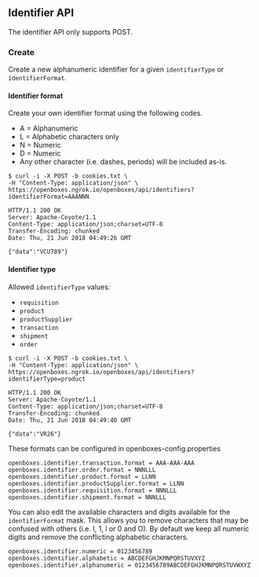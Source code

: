 
## Identifier API
The identifier API only supports POST.

### Create 
Create a new alphanumeric identifier for a given `identifierType` or `identifierFormat`.

#### Identifier format
Create your own identifier format using the following codes.

* A = Alphanumeric
* L = Alphabetic characters only
* N = Numeric 
* D = Numeric
* Any other character (i.e. dashes, periods) will be included as-is.

```
$ curl -i -X POST -b cookies.txt \
-H "Content-Type: application/json" \
https://openboxes.ngrok.io/openboxes/api/identifiers?identifierFormat=AAANNN

HTTP/1.1 200 OK
Server: Apache-Coyote/1.1
Content-Type: application/json;charset=UTF-8
Transfer-Encoding: chunked
Date: Thu, 21 Jun 2018 04:49:26 GMT

{"data":"VCU789"}
```

#### Identifier type
Allowed `identifierType` values: 
* `requisition`
* `product`
* `productSupplier`
* `transaction`
* `shipment`
* `order`

```
$ curl -i -X POST -b cookies.txt \
-H "Content-Type: application/json" \
https://openboxes.ngrok.io/openboxes/api/identifiers?identifierType=product

HTTP/1.1 200 OK
Server: Apache-Coyote/1.1
Content-Type: application/json;charset=UTF-8
Transfer-Encoding: chunked
Date: Thu, 21 Jun 2018 04:49:40 GMT

{"data":"VR26"}

```
These formats can be configured in openboxes-config.properties
```
openboxes.identifier.transaction.format = AAA-AAA-AAA
openboxes.identifier.order.format = NNNLLL
openboxes.identifier.product.format = LLNN
openboxes.identifier.productSupplier.format = LLNN
openboxes.identifier.requisition.format = NNNLLL
openboxes.identifier.shipment.format = NNNLLL
```
You can also edit the available characters and digits available for the `identifierFormat` 
mask. This allows you to remove characters that may be confused with others (i.e. I, 1, l or 0 and O). 
By default we keep all numeric digits and remove the conflicting alphabetic characters.
```
openboxes.identifier.numeric = 0123456789
openboxes.identifier.alphabetic = ABCDEFGHJKMNPQRSTUVXYZ
openboxes.identifier.alphanumeric = 0123456789ABCDEFGHJKMNPQRSTUVWXYZ
```